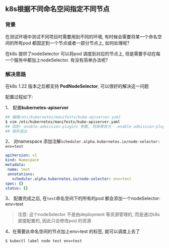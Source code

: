 ## k8s根据不同命名空间指定不同节点

### 背景

在测试环境中测试不同项目时需要用到不同的环境, 有时候会需要将某一个命名空间的所有pod 都固定到一个节点或者一部分节点上, 如何处理呢?

在k8s 提供了nodeSelector 可以将pod 调度到对应的节点上, 但是需要手动在每一个服务中都加上nodeSelector. 有没有简单办法呢? 

### 解决思路

在k8s 1.22 版本之后都支持 **PodNodeSelector**, 可以很好的解决这一问题

配置过程如下:  

1、 配置**kubernetes-apiserver**

```bash
## 编辑/etc/kubernetes/manifests/kube-apiserver.yaml 
$ vim /etc/kubernetes/manifests/kube-apiserver.yaml
## 找到--enable-admission-plugins 参数, 将其修改为 --enable-admission-plugins=NodeRestriction,PodNodeSelector
## 保存退出
```



2、 对namespace 添加注解`scheduler.alpha.kubernetes.io/node-selector: env=test`

```yaml
apiVersion: v1
kind: Namespace
metadata:
 name: test
 annotations:
   scheduler.alpha.kubernetes.io/node-selector: env=test
spec: {}
status: {}
```

3、 配置完成之后, 在`test`命名空间下的所有的pod 都会添加一个nodeSelector: env=test

> 注意: 这个nodeSelector 不是由deployment 等资源管理的, 而是通过k8s 直接配置的, 因此只会修改pod 的资源



4、在需要此命名空间的节点加上env=test 的标签, 就可以调度上去了

```bash
$ kubectl label node test env=test
```


